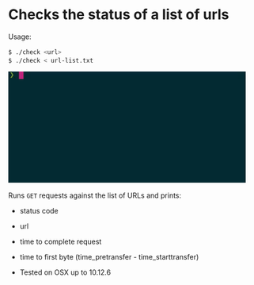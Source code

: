 # Checks the status of a list of urls

Usage:

```bash
$ ./check <url>
$ ./check < url-list.txt
```

![demo](check-script.gif)

Runs `GET` requests against the list of URLs and prints:

- status code
- url
- time to complete request
- time to first byte (time_pretransfer - time_starttransfer)

- Tested on OSX up to 10.12.6

